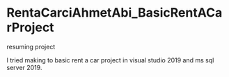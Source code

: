 # RentaCarciAhmetAbi_BasicRentACarProject
resuming project

I tried making to basic rent a car project in visual studio 2019 and ms sql server 2019.
